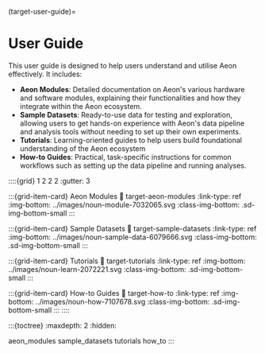 (target-user-guide)=
# User Guide
This user guide is designed to help users understand and utilise Aeon effectively.
It includes:
- **Aeon Modules**: Detailed documentation on Aeon's various hardware and 
software modules, explaining their functionalities and how they integrate within the Aeon ecosystem.
- **Sample Datasets**: Ready-to-use data for testing and exploration, allowing users to get hands-on experience with Aeon's data pipeline and analysis tools without needing to set up their own experiments.
- **Tutorials**: Learning-oriented guides to help users build foundational understanding of the Aeon ecosystem
- **How-to Guides**: Practical, task-specific instructions for common workflows such as setting up the data pipeline and running analyses.

::::{grid} 1 2 2 2
:gutter: 3 

:::{grid-item-card} Aeon Modules
:link: target-aeon-modules
:link-type: ref
:img-bottom: ../images/noun-module-7032065.svg
:class-img-bottom: .sd-img-bottom-small
:::

:::{grid-item-card} Sample Datasets
:link: target-sample-datasets
:link-type: ref
:img-bottom: ../images/noun-sample-data-6079666.svg
:class-img-bottom: .sd-img-bottom-small
:::

:::{grid-item-card} Tutorials
:link: target-tutorials
:link-type: ref
:img-bottom: ../images/noun-learn-2072221.svg
:class-img-bottom: .sd-img-bottom-small 
:::

:::{grid-item-card} How-to Guides
:link: target-how-to
:link-type: ref
:img-bottom: ../images/noun-how-7107678.svg
:class-img-bottom: .sd-img-bottom-small 
:::
::::

:::{toctree}
:maxdepth: 2
:hidden:

aeon_modules
sample_datasets
tutorials
how_to
:::